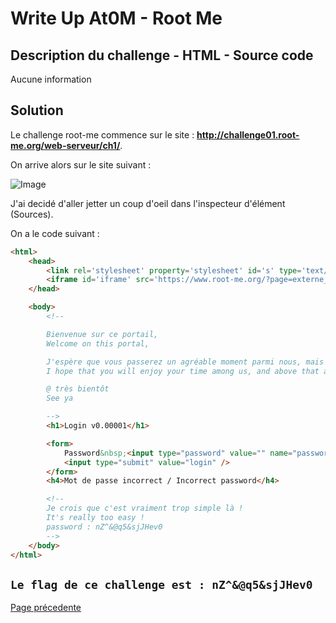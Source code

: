 # Write Up At0M - Root Me

## Description du challenge - HTML - Source code

Aucune information 

## Solution

Le challenge root-me commence sur le site : <b><u>http://challenge01.root-me.org/web-serveur/ch1/</u></b>.

On arrive alors sur le site suivant :

![Image](https://marc-emmanuel9.github.io/Root%20Me/WEB%20-%20Serveur/HTML%20-%20Source%20code/Ressources/Photo_site.jpg)

J'ai decidé d'aller jetter un coup d'oeil dans l'inspecteur d'élément (Sources).

On a le code suivant :

```html
<html>
    <head>
        <link rel='stylesheet' property='stylesheet' id='s' type='text/css' href='/template/s.css' media='all' />
        <iframe id='iframe' src='https://www.root-me.org/?page=externe_header'></iframe>
    </head>

    <body>
        <!--

        Bienvenue sur ce portail,
        Welcome on this portal,

        J'espère que vous passerez un agréable moment parmi nous, mais surtout que vous repartirez plein de choses dans la tête...
        I hope that you will enjoy your time among us, and above that all you will leave with lots of things in the head ...

        @ très bientôt
        See ya

        -->
        <h1>Login v0.00001</h1>

        <form>
            Password&nbsp;<input type="password" value="" name="password"/><br/>
            <input type="submit" value="login" />
        </form>
        <h4>Mot de passe incorrect / Incorrect password</h4>

        <!--
        Je crois que c'est vraiment trop simple là !
        It's really too easy !
        password : nZ^&@q5&sjJHev0
        -->
    </body>
</html>
```

`Le flag de ce challenge est : nZ^&@q5&sjJHev0`
-------------
[Page précedente](https://marc-emmanuel9.github.io/Root%20Me/)